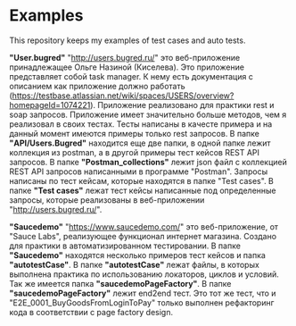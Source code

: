 # Examples
This repository keeps my examples of test cases and auto tests. 

**"User.bugred"**
"http://users.bugred.ru/" это веб-приложение принадлежащее Ольге Назиной (Киселева). Это приложение представляет собой task manager. К нему есть документация с описанием как приложение должно работать (https://testbase.atlassian.net/wiki/spaces/USERS/overview?homepageId=1074221). Приложение реализовано для практики rest и soap запросов. Приложение имеет значительно больше методов, чем я реализовал в своих тестах. Тесты написаны в качесте примера и на данный момент имеются примеры только rest запросов.
В папке **"API/Users.Bugred"** находится еще две папки, в одной папке лежит коллекция из postman, а в другой примеры тест кейсов REST API запросов. 
В папке **"Postman_collections"** лежит json файл с коллекцией REST API запросов написанными в программе "Postman". Запросы написаны по тест кейсам, которые находятся в папке "Test cases".
В папке **"Test cases"** лежат тест кейсы написанные под определенные запросы, которые реализованы в веб-приложении "http://users.bugred.ru/".

**"Saucedemo"**
"https://www.saucedemo.com/" это веб-приложение, от "Sauce Labs", реализующее функционал интернет магазина. Создано для практики в автоматизированном тестировании. 
В папке **"Saucedemo"** находятся несколько примеров тест кейсов и папка **"autotestCase"**.
В папке **"autotestCase"** лежат файлы, в которых выполнена практика по использованию локаторов, циклов и условий. Так же имеется папка **"saucedemoPageFactory"**.
В папке **"saucedemoPageFactory"** лежит end2end тест. Это тот же тест, что и "E2E_0001_BuyGoodsFromLoginToPay" только выполнен рефакторинг кода в соответствии с page factory design.
